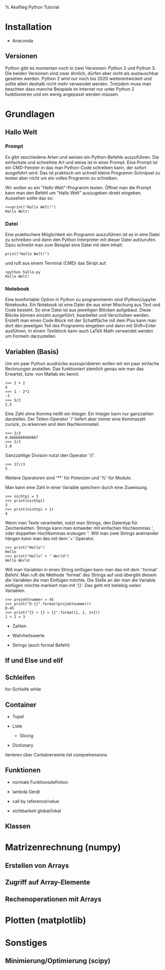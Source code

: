% Akaflieg Python Tutorial

# Installation

* Anaconda
## Versionen
Python gibt es momentan noch in zwei Versionen: Python 2 und Python 3. Die beiden Versionen sind zwar ähnlich, dürfen aber nicht als austauschbar gesehen werden. Python 2 wird nur noch bis 2020 weiterentwickelt und sollte allein deshalb nicht mehr verwendet werden. Trotzdem muss man beachten dass manche Beispiele im Internet nur unter Python 2 funktionieren und ein wenig angepasst werden müssen.

# Grundlagen

## Hallo Welt

### Prompt
Es gibt veschiedene Arten und weisen ein Python-Befehle auszuführen. Die einfachste und schnellste Art und weise ist in einer Prompt. Eine Prompt ist ein CMD-Fenster in das man Python-Code schreiben kann, der sofort ausgeführt wird. Das ist praktisch um schnell kleine Programm-Schnipsel zu testen aber nicht um ein volles Programm zu schreiben.

Wir wollen so ein "Hallo Welt"-Programm testen. Öffnet man die Prompt kann man den Befehl um "Hallo Welt" auszugeben direkt eingeben. Aussehen sollte das so:
```
>>>print("Hallo Welt!")
Hallo Welt!
```

### Datei
Eine praktischere Möglichkeit ein Programm auszuführen ist es in eine Datei zu schreiben und dann den Python Interpreter mit dieser Datei aufzurufen. Dazu schreibt man zum Beispiel eine Datei mit dem Inhalt:
```
print("Hallo Welt!")
```
und ruft aus einem Terminal (CMD) das Skript auf.
```
>python hallo.py
Hallo Welt!
```

### Notebook
Eine komfortable Option in Python zu programmieren sind IPython/Jupyter Notebooks. Ein Notebook ist eine Datei die aus einer Mischung aus Text und Code besteht. So eine Datei ist aus jeweiligen Blöcken aufgebaut. Diese Blöcke können einzeln ausgeführt, bearbeitet und Verschoben werden.
Erstellt man einen Code Block mit der Schaltfläche mit dem Plus kann man dort den jeweilgen Teil des Programms eingeben und dann mit Shift+Enter ausführen.
In einem Textblock kann auch LaTeX Math verwendet werden um Formeln darzustellen.

## Variablen (Basis)
Um ein paar Python ausdrücke auszuprobieren wollen wir ein paar einfache Rechnungen anstellen.
Das funktioniert ziemlich genau wie man das Erwartet, bzw. von Matlab etc kennt.
```
>>> 2 + 2
4
>>> 1 - 2*2
-3
>>> 5/2
2.5
```

Eine Zahl ohne Komma heißt ein Integer. Ein Integer kann nur ganzzahlen darstellen.
Der Teilen-Operator '/' liefert aber immer eine Kommazahl zurück, zu erkennen and dem Nachkommateil.

```
>>> 2/3
0.6666666666667
>>> 2/2
1.0
```

Ganzzahlige Division nutzt den Operator '//'.
```
>>> 17//3
5
```

Weitere Operatoren sind '\*\*' für Potenzen und '%' für Modulo.

Man kann eine Zahl in einer Variable speichern durch eine Zuweisung.
```
>>> nichtpi = 3
>>> print(nichtpi)
3
>>> print(nichtpi + 1)
4
```

Wenn man Texte verarbeitet, nutzt man Strings, den Datentyp für Zeichenketten.
Strings kann man entweder mit einfachen Hochkommas ', oder doppelten Hochkommas erzeugen ".
Will man zwei Strings aneinander hängen kann man das mit dem '+' Operator.
```
>>> print("Hello")
Hello
>>> print("Hello" + " World")
Hello World
```

Will man Variablen in einen String einfügen kann man das mit dem '.format' Befehl.
Man ruft die Methode 'format' des Strings auf und übergibt diesem die Variablen die man Einfügen möchte.
Die Stelle an der man die Variable einfügen möchte markiert man mit '{}'. Das geht mit beliebig vielen Variablen.
```
>>> projektnummer = 45
>>> print("D-{}".format(projektnummer))
D-45
>>> print("{} + {} = {}".format(1, 2, 1+2))
1 + 2 = 3
```

* Zahlen

* Wahrheitswerte

* Strings (auch format Befehl)

## If und Else und elif

## Schleifen

for-Schleife
while

## Container

* Tupel

* Liste
  * Slicing

* Dictionary

iterieren über Containerwerte
list comprehensions

## Funktionen

* normale Funktionsdefiniton

* lambda Gerät

* call by reference/value

* sichtbarkeit global/lokal

## Klassen

# Matrizenrechnung (numpy)

## Erstellen von Arrays

## Zugriff auf Array-Elemente

## Rechenoperationen mit Arrays

# Plotten (matplotlib)

# Sonstiges

## Minimierung/Optimierung (scipy)

